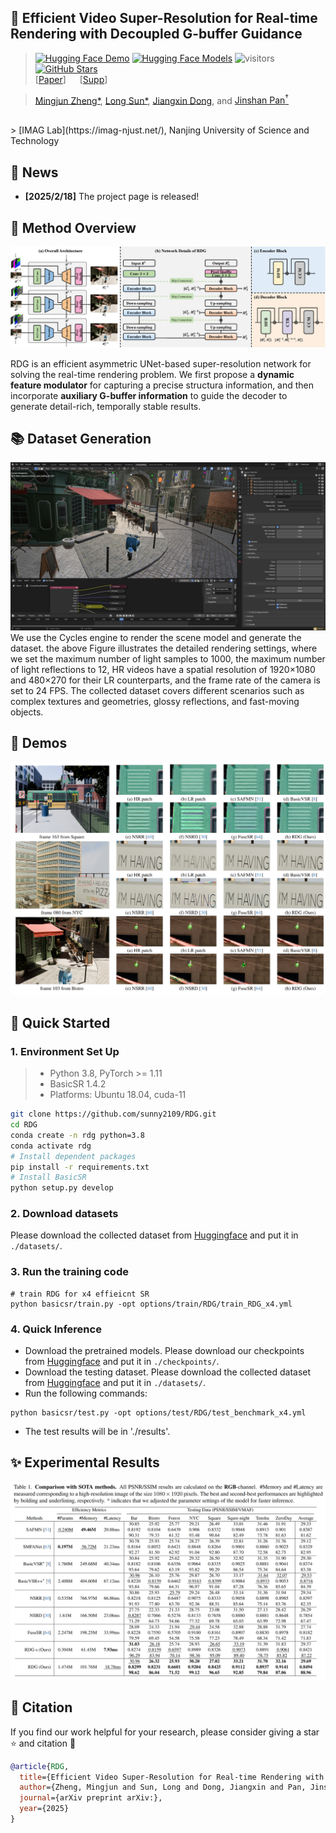 ## 📖 Efficient Video Super-Resolution for Real-time Rendering with Decoupled G-buffer Guidance
> [![Hugging Face Demo](https://img.shields.io/badge/%F0%9F%A4%97%20Hugging%20Face-Demos-blue)](https://huggingface.co/spaces/Meloo/SAFMN)
[![Hugging Face Models](https://img.shields.io/badge/%F0%9F%A4%97%20Hugging%20Face-Models-blue)](https://huggingface.co/Meloo/SAFMN/tree/main)
![visitors](https://visitor-badge.laobi.icu/badge?page_id=sunny2109/RDG)
[![GitHub Stars](https://img.shields.io/github/stars/sunny2109/RDG?style=social)](https://github.com/sunny2109/RDG) <br>
> [[Paper]()] &emsp;
[[Supp]()]  <br>

> [Mingjun Zheng*](https://github.com/Zheng-MJ), 
[Long Sun*](https://github.com/sunny2109), 
[Jiangxin Dong](https://scholar.google.com/citations?user=ruebFVEAAAAJ&hl=zh-CN&oi=ao), 
and [Jinshan Pan<sup>†</sup>](https://jspan.github.io/) 
<br>
> [IMAG Lab](https://imag-njust.net/), Nanjing University of Science and Technology


## 📜 News
 - **[2025/2/18]** The project page is released!

## 🚀 Method Overview
<div align="center">
    <img src='./assets/arch.png'/>
</div>

RDG is an efficient asymmetric UNet-based super-resolution network for solving the real-time rendering problem.
We first propose a **dynamic feature modulator** for capturing a precise structura information, 
and then incorporate **auxiliary G-buffer information** to guide the decoder to generate detail-rich, temporally stable results.


## 📚 Dataset Generation
<div align="center">
    <img src='./assets/Blender.png'/>
</div>
We use the Cycles engine to render the scene model and generate the dataset. the above Figure illustrates the detailed rendering settings, 
where we set the maximum number of light samples to 1000, the maximum number of light reflections to 12, 
HR videos have a spatial resolution of 1920×1080 and 480×270 for their LR counterparts, and the frame rate of the camera is set to 24 FPS. 
The collected dataset covers different scenarios such as complex textures and geometries, glossy reflections, and fast-moving objects.


## 👀 Demos
<div align="center">
    <img src='./assets/visual_results.png'/>
</div>


## 🚀 Quick Started
### 1. Environment Set Up
> - Python 3.8, PyTorch >= 1.11
> - BasicSR 1.4.2
> - Platforms: Ubuntu 18.04, cuda-11

```bash
git clone https://github.com/sunny2109/RDG.git
cd RDG
conda create -n rdg python=3.8
conda activate rdg
# Install dependent packages
pip install -r requirements.txt
# Install BasicSR
python setup.py develop
```

### 2. Download datasets
Please download the collected dataset from [Huggingface](https://huggingface.co/Meloo/RDG) and put it in `./datasets/`.

### 3. Run the training code
```
# train RDG for x4 effieicnt SR
python basicsr/train.py -opt options/train/RDG/train_RDG_x4.yml
```

### 4. Quick Inference
- Download the pretrained models.
Please download our checkpoints from [Huggingface](https://huggingface.co/Meloo/RDG) and put it in `./checkpoints/`.
- Download the testing dataset.
Please download the collected dataset from [Huggingface](https://huggingface.co/Meloo/RDG) and put it in `./datasets/`.
- Run the following commands:
```
python basicsr/test.py -opt options/test/RDG/test_benchmark_x4.yml 
```
- The test results will be in './results'.


## ✨ Experimental Results
<div align="center">
    <img src='./assets/results.png'/>
</div>


## 📎 Citation 

If you find our work helpful for your research, please consider giving a star ⭐ and citation 📝 
```bibtex
@article{RDG,
  title={Efficient Video Super-Resolution for Real-time Rendering with Decoupled G-buffer Guidance},
  author={Zheng, Mingjun and Sun, Long and Dong, Jiangxin and Pan, Jinshan}
  journal={arXiv preprint arXiv:},
  year={2025}
}